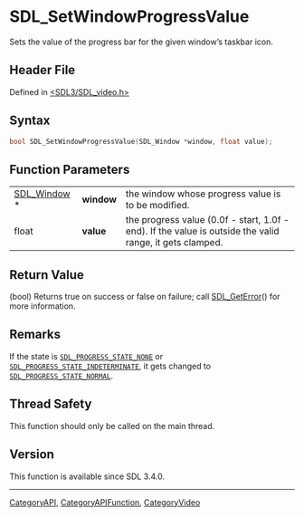 # SDL_SetWindowProgressValue

Sets the value of the progress bar for the given window’s taskbar icon.

## Header File

Defined in [<SDL3/SDL_video.h>](https://github.com/libsdl-org/SDL/blob/main/include/SDL3/SDL_video.h)

## Syntax

```c
bool SDL_SetWindowProgressValue(SDL_Window *window, float value);
```

## Function Parameters

|                            |            |                                                                                                          |
| -------------------------- | ---------- | -------------------------------------------------------------------------------------------------------- |
| [SDL_Window](SDL_Window) * | **window** | the window whose progress value is to be modified.                                                       |
| float                      | **value**  | the progress value (0.0f - start, 1.0f - end). If the value is outside the valid range, it gets clamped. |

## Return Value

(bool) Returns true on success or false on failure; call
[SDL_GetError](SDL_GetError)() for more information.

## Remarks

If the state is [`SDL_PROGRESS_STATE_NONE`](SDL_PROGRESS_STATE_NONE) or
[`SDL_PROGRESS_STATE_INDETERMINATE`](SDL_PROGRESS_STATE_INDETERMINATE), it
gets changed to [`SDL_PROGRESS_STATE_NORMAL`](SDL_PROGRESS_STATE_NORMAL).

## Thread Safety

This function should only be called on the main thread.

## Version

This function is available since SDL 3.4.0.

----
[CategoryAPI](CategoryAPI), [CategoryAPIFunction](CategoryAPIFunction), [CategoryVideo](CategoryVideo)

